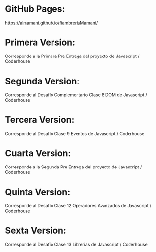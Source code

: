 # GitHub Pages:
https://almamani.github.io/fiambreriaMamani/

# Primera Version:
Corresponde a la Primera Pre Entrega del proyecto de Javascript / Coderhouse

# Segunda Version:
Corresponde al Desafío Complementario Clase 8 DOM de Javascript / Coderhouse

# Tercera Version:
Corresponde al Desafío Clase 9 Eventos de Javascript / Coderhouse

# Cuarta Version:
Corresponde a la Segunda Pre Entrega del proyecto de Javascript / Coderhouse

# Quinta Version:
Corresponde al Desafío Clase 12 Operadores Avanzados de Javascript / Coderhouse

# Sexta Version:
Corresponde al Desafío Clase 13 Librerias de Javascript / Coderhouse

